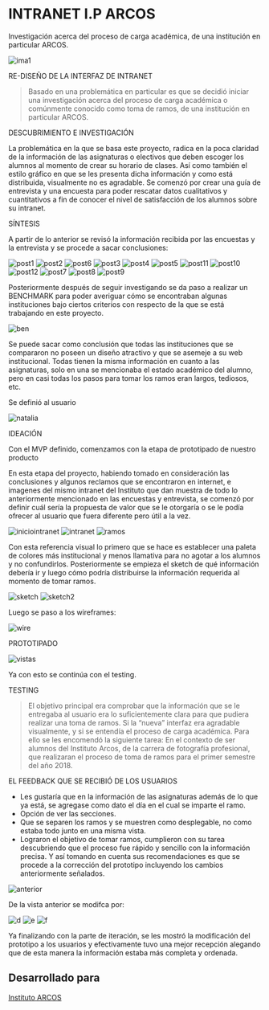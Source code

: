 # INTRANET I.P ARCOS

Investigación acerca del proceso de carga académica, de una institución en particular ARCOS.

![ima1](https://user-images.githubusercontent.com/32303709/37869918-445b298c-2fa0-11e8-889a-ea7df466b762.png)


RE-DISEÑO DE LA INTERFAZ DE INTRANET

>Basado en una problemática en particular es que se decidió iniciar una investigación acerca del proceso de carga académica o comúnmente conocido como toma de ramos, de una institución en particular ARCOS.

DESCUBRIMIENTO E INVESTIGACIÓN

La problemática en la que se basa este proyecto, radica en la poca claridad de la información de las asignaturas o electivos que deben escoger los alumnos al momento de crear su horario de clases. Así como también el estilo gráfico en que se les presenta dicha información y como está distribuida, visualmente no es agradable. Se comenzó por crear una guía de entrevista y una encuesta para poder rescatar datos cualitativos y cuantitativos a fin de conocer el nivel de satisfacción de los alumnos sobre su intranet.

SÍNTESIS

A partir de lo anterior se revisó la información recibida por las encuestas y la entrevista y se procede a sacar conclusiones:

![post1](https://user-images.githubusercontent.com/32303709/37871189-9f1f521c-2fbe-11e8-86a3-86024e2020c0.jpg)
![post2](https://user-images.githubusercontent.com/32303709/37871190-9f535b02-2fbe-11e8-9d05-61dc79d47500.jpg)
![post6](https://user-images.githubusercontent.com/32303709/37871193-bb649aae-2fbe-11e8-911a-d6c67d8b9b90.jpg)
![post3](https://user-images.githubusercontent.com/32303709/37871194-bb9291f2-2fbe-11e8-9d0d-43447dd635f4.jpg)
![post4](https://user-images.githubusercontent.com/32303709/37871195-bbd6a856-2fbe-11e8-9c61-102455494a35.jpg)
![post5](https://user-images.githubusercontent.com/32303709/37871196-bc1170d0-2fbe-11e8-9033-ed5d36a4a68e.jpg)
![post11](https://user-images.githubusercontent.com/32303709/37871265-58e8b1ce-2fc0-11e8-8c60-02978179999c.jpg)
![post10](https://user-images.githubusercontent.com/32303709/37871264-58bd5e5c-2fc0-11e8-9d76-7a225a1b2e3b.jpg)
![post12](https://user-images.githubusercontent.com/32303709/37871260-57f2211a-2fc0-11e8-9691-bec6ff51012d.jpg)
![post7](https://user-images.githubusercontent.com/32303709/37871261-5825af30-2fc0-11e8-9b1d-d368f4380c06.jpg)
![post8](https://user-images.githubusercontent.com/32303709/37871262-585ad7d2-2fc0-11e8-9213-331a98f3e5e5.jpg)
![post9](https://user-images.githubusercontent.com/32303709/37871263-58852c4e-2fc0-11e8-8722-cfcedc672986.jpg)

Posteriormente después de seguir investigando se da paso a realizar un BENCHMARK para poder averiguar cómo se encontraban algunas instituciones bajo ciertos criterios con respecto de la que se está trabajando en este proyecto.

![ben](https://user-images.githubusercontent.com/32303709/37871279-b6c55770-2fc0-11e8-8296-fa86427a43f1.jpg)

Se puede sacar como conclusión que todas las instituciones que se compararon no poseen un diseño atractivo y que se asemeje a su web institucional. Todas tienen la misma información en cuanto a las asignaturas, solo en una se mencionaba el estado académico del alumno, pero en casi todas los pasos para tomar los ramos eran largos, tediosos, etc.

Se definió al usuario

![natalia](https://user-images.githubusercontent.com/32303709/37871290-efe421e4-2fc0-11e8-91ad-dd0cec6a1089.png)

IDEACIÓN

Con el MVP definido, comenzamos con la etapa de prototipado de nuestro producto

En esta etapa del proyecto, habiendo tomado en consideración las conclusiones y algunos reclamos que se encontraron en internet, e imagenes del mismo intranet del Instituto que dan muestra de todo lo anteriormente mencionado en las encuestas y entrevista, se comenzó por definir cuál sería la propuesta de valor que se le otorgaría o se le podía ofrecer al usuario que fuera diferente pero útil a la vez.

![iniciointranet](https://user-images.githubusercontent.com/32303709/37871299-374e2bc4-2fc1-11e8-8f66-df899fd3a685.jpg)
![intranet](https://user-images.githubusercontent.com/32303709/37871305-5b5f58a8-2fc1-11e8-83ee-3ba3ae55848e.png)
![ramos](https://user-images.githubusercontent.com/32303709/37871272-8ec1fcb0-2fc0-11e8-89ea-8db47b4086ac.jpeg)

Con esta referencia visual lo primero que se hace es establecer una paleta de colores más institucional y menos llamativa para no agotar a los alumnos y no confundirlos. Posteriormente se empieza el sketch de qué información debería ir y luego cómo podría distribuirse la información requerida al momento de tomar ramos.

![sketch](https://user-images.githubusercontent.com/32303709/37871337-39749a54-2fc2-11e8-948e-bdf833d9fae2.jpg)
![sketch2](https://user-images.githubusercontent.com/32303709/37871338-399f9c68-2fc2-11e8-8929-526fcf16b1be.jpg)

Luego se paso a los wireframes:

![wire](https://user-images.githubusercontent.com/32303709/37871276-8fa40b0a-2fc0-11e8-9b14-ccf4679865a2.jpg)

PROTOTIPADO

![vistas](https://user-images.githubusercontent.com/32303709/37871275-8f67555c-2fc0-11e8-9855-b139b87a4ead.jpg)

Ya con esto se continúa con el testing.

TESTING

>El objetivo principal era comprobar que la información que se le entregaba al usuario era lo suficientemente clara para que pudiera realizar una toma de ramos. Si la “nueva” interfaz era agradable visualmente, y si se entendía el proceso de carga académica. Para ello se les encomendó la siguiente tarea: En el contexto de ser alumnos del Instituto Arcos, de la carrera de fotografía profesional, que realizaran el proceso de toma de ramos para el primer semestre del año 2018.

EL FEEDBACK QUE SE RECIBIÓ DE LOS USUARIOS

- Les gustaría que en la información de las asignaturas además de lo que ya está, se agregase como dato el día en el cual se imparte el ramo.
- Opción de ver las secciones.
- Que se separen los ramos y se muestren como desplegable, no como estaba todo junto en una misma vista.
- Lograron el objetivo de tomar ramos, cumplieron con su tarea descubriendo que el proceso fue rápido y sencillo con la información precisa. Y así tomando en cuenta sus recomendaciones es que se procede a la corrección del prototipo incluyendo los cambios anteriormente señalados.

![anterior](https://user-images.githubusercontent.com/32303709/37871352-8a122ae4-2fc2-11e8-8934-e902ed050f86.jpg)

De la vista anterior se modifca por:

![d](https://user-images.githubusercontent.com/32303709/37871367-ce3d3f74-2fc2-11e8-8191-434f108f3d39.png)
![e](https://user-images.githubusercontent.com/32303709/37871368-ce65b7d8-2fc2-11e8-9752-f52566016b90.png)
![f](https://user-images.githubusercontent.com/32303709/37871366-ce0adad4-2fc2-11e8-92b8-ddf996075267.png)

Ya finalizando con la parte de iteración, se les mostró la modificación del prototipo a los usuarios y efectivamente tuvo una mejor recepción alegando que de esta manera la información estaba más completa y ordenada.

## Desarrollado para
[Instituto ARCOS](https://marvelapp.com/83i2aib/screen/39627152)

